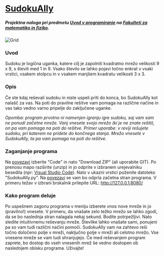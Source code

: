 # [SudokuAlly](https://github.com/matejbolta/SudokuAlly)
##### Projektna naloga pri predmetu [Uvod v programiranje](https://github.com/matijapretnar/uvod-v-programiranje) na __[Fakulteti za matematiko in fiziko](https://www.fmf.uni-lj.si/si/)__.
![Grid](https://qph.fs.quoracdn.net/main-qimg-bd9c2c0ab60b01af87f135939d847684.webp)
### Uvod
Sudoku je logična uganka, katere cilj je zapolniti kvadratno mrežo velikosti 9 x 9, s števili med 1 in 9.
Vsako število se lahko pojavi točno enkrat v vsaki vrstici, vsakem stolpcu in v vsakem manjšem kvadratu velikosti 3 x 3.

### Opis
Če ste kdaj reševali sudoku in niste uspeli priti do konca, bo SudokuAlly kot nalašč za vas. Na poti do pravilne rešitve vam pomaga na različne načine in vas tako vedno varno pripelje do zaključene uganke.

*Opomba: program prvotno ni namenjen igranju igre sudoku, saj vam sam ne ponudi začetne mreže. Vanj vnesete svojo mrežo (ki je ne znate rešiti), on pa vam pomaga na poti do rešitve. Primer uporabe: v reviji rešujete sudoku, pri katerem ne pridete do končnega stanja. Mrežo vnesete v SudokuAlly, ta pa vam pomaga na poti do rešitve.*

### Zaganjanje programa
Na [povezavi](https://github.com/matejbolta/SudokuAlly) izberite "Code" in nato "Download ZIP" (ali uporabite GIT). Po prenosu mapo razširite (unzip) in jo odprite v izbranem urejevalniku besedila (npr: [Visual Studio Code](https://code.visualstudio.com/)). Nato v ukazni vrstici poženite datoteko "SudokuAlly.py". Na [povezavi](http://127.0.0.1:8080/) se vam bo odprla začetna stran programa. V primeru težav v izbrani brskalnik prilepite URL: http://127.0.0.1:8080/

### Kako program deluje
Po uspešnem zagonu programa v meniju izberete vnos nove mreže in jo (pravilno!) vnesete. V primeru, da vnašate zelo težko mrežo se lahko zgodi, da se bo naslednja stran nalagala nekaj sekund. Bodite potrpežljivi. Nato sledite intuitivnemu reševanju mreže. Številke lahko vnašate sami, ponujeni pa so vam tudi različni načini pomoči. SudokuAlly vam na zahtevo reši točno določeno polje v mreži, naključno polje v mreži ali celotno mrežo.
Vse vnesene mreže se vam tudi shranjujejo. Če med reševanjem program zaprete, bo dostop do vseh vnesenih mrež še vedno dostopen ob naslednjem obisku programa. Uživajte!